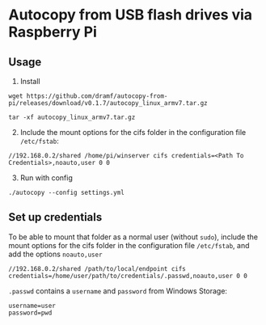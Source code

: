 # Autocopy from USB flash drives via Raspberry Pi
## Usage
1. Install
```shell
wget https://github.com/dramf/autocopy-from-pi/releases/download/v0.1.7/autocopy_linux_armv7.tar.gz

tar -xf autocopy_linux_armv7.tar.gz
```
2. Include the mount options for the cifs folder in the configuration file `/etc/fstab`:
```
//192.168.0.2/shared /home/pi/winserver cifs credentials=<Path To Credentials>,noauto,user 0 0
```
3. Run with config
```shell
./autocopy --config settings.yml
```
## Set up credentials
To be able to mount that folder as a normal user (without `sudo`), include the mount options for the cifs folder in the configuration file `/etc/fstab`, and add the options `noauto,user`
```
//192.168.0.2/shared /path/to/local/endpoint cifs credentials=/home/user/path/to/credentials/.passwd,noauto,user 0 0
```
`.passwd` contains a `username` and `password` from Windows Storage:
```
username=user
password=pwd
```
